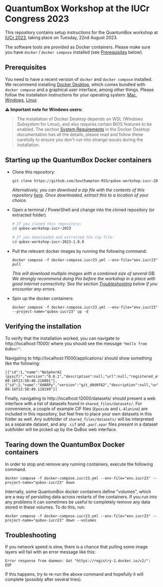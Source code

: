 # QuantumBox Workshop at the IUCr Congress 2023

This repository contains setup instructions for the QuantumBox workshop at [IUCr 2023](https://iucr2023.org/), taking place on Tuesday, 22nd August 2023.

The software tools are provided as Docker containers. Please make sure you have `docker` / `docker compose` installed (see [Prerequisites](#prerequisites) below).

## Prerequisites

You need to have a recent version of `docker` and `docker compose` installed.
We recommend installing [Docker Desktop](https://docs.docker.com/desktop/), which comes bundled with `docker compose` and a graphical user interface, among other things.
Please follow the installation instructions for your operating system:
[Mac](https://docs.docker.com/desktop/install/mac-install/), [Windows](https://docs.docker.com/desktop/install/windows-install/), [Linux](https://docs.docker.com/desktop/install/linux-install/)

**⚠️ Important note for Windows users:**

> The installation of Docker Desktop depends on WSL (Windows Subsystem for Linux),
> and also requires certain BIOS features to be enabled. The section
> [System Requirements](https://docs.docker.com/desktop/install/windows-install/#system-requirements)
> in the Docker Desktop documentation has all the details, please read and follow
> these carefully to ensure you don't run into strange issues during the installation.


## Starting up the QuantumBox Docker containers

- Clone this repository:
   ```bash
   git clone https://github.com/Southampton-RSG/qubox-workshop-iucr-2023.git
   ```

  _Alternatively, you can download a zip file with the contents of this repository [here](https://github.com/Southampton-RSG/qubox-workshop-iucr-2023/archive/refs/tags/v1.3.0.zip). Once downloaded, extract this to a location of your choice._


- Open a terminal / PowerShell and change into the cloned repository (or extracted folder).
  ```bash
  # If you cloned this repository:
  cd qubox-workshop-iucr-2023
  
  # If you downloaded and extracted the zip file:
  cd qubox-workshop-iucr-2023-1.0.0
  ```


- Pull the relevant docker images by running the following command:
  ```
  docker compose -f docker-compose.iucr23.yml --env-file="env.iucr23" pull
  ```
  _This will download multiple images with a combined size of several GB. We strongly recommend doing this before the workshop in a place with good internet connectivity. See the section [Troubleshooting](#troubleshooting) below if you encounter any errors._


- Spin up the docker containers:
  ```
  docker compose -f docker-compose.iucr23.yml --env-file="env.iucr23" --project-name="qubox-iucr23" up -d
  ```

## Verifying the installation

To verify that the installation worked, you can navigate to http://localhost:11000/ where you should see the message `"Hello from QuBox!"`.

Navigating to http://localhost:11000/applications/ should show something like the following:
```
[{"id":1,"name":"NoSpherA2 (pyscf)","version":"0.0.1","description":null,"url":null,"registered_at":"2023-08-16T13:50:48.216001"},
{"id":2,"name":"XHARPy","version":"git_d0d0f82","description":null,"url":null,"registered_at":"2023-08-16T13:50:49.110199"}]
```

Finally, navigating to http://localhost:12000/datasets/ should present a web interface with a list of datasets found in `shared_files/datasets/`.
For convenience, a couple of example CIF files (`Epoxide` and `L-Alanine`) are included in this repository, but feel free to place your own datasets in this folder as well.
Any subfolder of `shared_files/datasets/` will be interpreted as a separate dataset, and any `.cif` and `.par`/`.xpar` files present in a dataset subfolder will be picked up by the QuBox web interface.

## Tearing down the QuantumBox Docker containers

In order to stop and remove any running containers, execute the following command.
```
docker compose -f docker-compose.iucr23.yml --env-file="env.iucr23" --project-name="qubox-iucr23" down
```

Internally, some QuantumBox docker containers define "volumes", which are a way of persisting data across restarts of the containers.
If you run into any problems it can sometimes be useful to completely remove any data stored in these volumes.
To do this, run:
```
docker compose -f docker-compose.iucr23.yml --env-file="env.iucr23" --project-name="qubox-iucr23" down --volumes
```


## Troubleshooting

If you network speed is slow, there is a chance that pulling some image layers will fail with an error message like this:
```
Error response from daemon: Get "https://registry-1.docker.io/v2/": EOF
```
If this happens, try to re-run the above command and hopefully it will complete (possibly after several tries).
